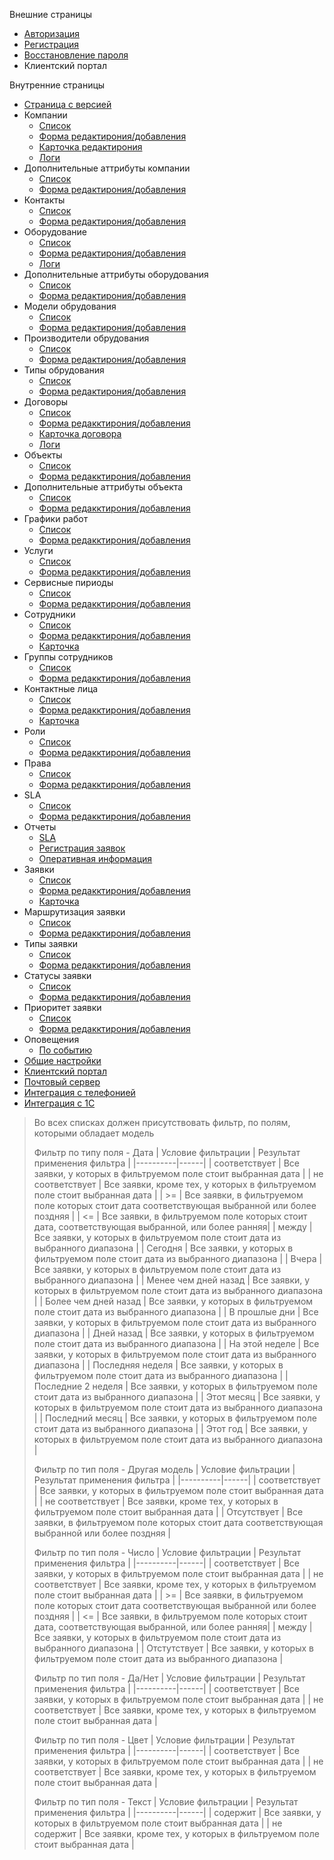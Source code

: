 Внешние страницы
  * [Авторизация](#auth)
  * [Регистрация](#reqistration)
  * [Восстановление пароля](#forgot)
  * Клиентский портал

Внутренние страницы
  * [Страница с версией](#about)
  * Компании
    * [Список](#company-list)
    * [Форма редактирония/добавления](#company-form)
    * [Карточка редактирония](#company-card)
    * [Логи](#company-log)
  * Дополнительные аттрибуты компании
  	* [Список](#company-attr-list)
    * [Форма редактирония/добавления](#company-attr-form)
  * Контакты
    * [Список](#contract-list)
    * [Форма редактирония/добавления](#contract-form)
  * Оборудование
    * [Список](#device-list)
    * [Форма редактирония/добавления](#device-form)
    * [Логи](#device-log)
  * Дополнительные аттрибуты оборудования
    * [Список](#device-attr-list)
    * [Форма редактирония/добавления](#device-attr-form)
  * Модели обрудования
    * [Список](#device-model-list)
    * [Форма редактирония/добавления](#device-model-form)
  * Производители обрудования
    * [Список](#device-manufactured-list)
    * [Форма редактирония/добавления](#device-manufactured-form)
  * Типы обрудования
    * [Список](#device-type-list)
    * [Форма редактирония/добавления](#device-type-form)
  * Договоры
    * [Список](#offert-list)
    * [Форма редакктирония/добавления](#offert-form)
    * [Карточка договора](#offert-card)
    * [Логи](#offert-log)
  * Объекты
    * [Список](#object-list)
    * [Форма редакктирония/добавления](#object-form)
  * Дополнительные аттрибуты объекта
    * [Список](#object-attr-list)
    * [Форма редакктирония/добавления](#object-attr-form)
  * Графики работ
    * [Список](#object-work-list)
    * [Форма редакктирония/добавления](#object-work-form)
  * Услуги
    * [Список](#price-list)
    * [Форма редакктирония/добавления](#price-form)
  * Сервисные пириоды
    * [Список](#serices-list)
    * [Форма редакктирония/добавления](#serices-form)
  * Сотрудники
    * [Список](#employee-list)
    * [Форма редакктирония/добавления](#employee-form)
    * [Карточка](#employee-form)
  * Группы сотрудников
    * [Список](#employee-group-list)
    * [Форма редакктирония/добавления](#employee-group-form)
  * Контактные лица
    * [Список](#contact-list)
    * [Форма редакктирония/добавления](#contact-form)
    * [Карточка](#contact-form)
  * Роли
    * [Список](#role-list)
    * [Форма редакктирония/добавления](#role-form)
  * Права
    * [Список](#rule-list)
    * [Форма редакктирония/добавления](#rule-form)
  * SLA
    * [Список](#sla-list)
    * [Форма редакктирония/добавления](#sla-form)
  * Отчеты
    * [SLA](#report-sla-list)
    * [Регистрация заявок](#report-reg-form)
    * [Оперативная информация](#report-fast-form)
  * Заявки
    * [Список](#request-list)
    * [Форма редакктирония/добавления](#request-form)
    * [Карточка](#request-form)
  * Маршрутизация заявки
    * [Список](#route-request-list)
    * [Форма редакктирония/добавления](#route-request--form)
  * Типы заявки
    * [Список](#type-request-list)
    * [Форма редакктирония/добавления](#type-request-form)
  * Статусы заявки
    * [Список](#status-request-list)
    * [Форма редакктирония/добавления](#status-request-form)
  * Приоритет заявки
  	* [Список](#priority-request-list)
    * [Форма редакктирония/добавления](#priority-request-form)
  * Оповещения
  	* [По событию](#notification-form)
  * [Общие настройки](#main-settings)
  * [Клиентский портал](#clint-portal)
  * [Почтовый сервер](#email-server)
  * [Интеграция с телефонией](#integration-ip-phone)
  * [Интеграция с 1С](#integration-1c)

> Во всех списках должен присутствовать фильтр, по полям, которыми обладает модель  
>
> Фильтр по типу поля - Дата
> | Условие фильтрации   |      Результат применения фильтра      | 
> |----------|------|
> | соответствует |  Все заявки, у которых в фильтруемом поле стоит выбранная дата |
> | не соответствует |    Все заявки, кроме тех, у которых в фильтруемом поле стоит выбранная дата   |
> | >= | Все заявки, в фильтруемом поле которых стоит дата соответствующая выбранной или более поздняя |
> | <= | Все заявки, в фильтруемом поле которых стоит дата, соответствующая выбранной, или более ранняя|
> | между | Все заявки, у которых в фильтруемом поле стоит дата из выбранного диапазона |
> | Сегодня | Все заявки, у которых в фильтруемом поле стоит дата из выбранного диапазона |
> | Вчера | Все заявки, у которых в фильтруемом поле стоит дата из выбранного диапазона |
> | Менее чем дней назад | Все заявки, у которых в фильтруемом поле стоит дата из выбранного диапазона |
> | Более чем дней назад | Все заявки, у которых в фильтруемом поле стоит дата из выбранного диапазона |
> | В прошлые дни | Все заявки, у которых в фильтруемом поле стоит дата из выбранного диапазона |
> | Дней назад | Все заявки, у которых в фильтруемом поле стоит дата из выбранного диапазона |
> | На этой неделе | Все заявки, у которых в фильтруемом поле стоит дата из выбранного диапазона |
> | Последняя неделя | Все заявки, у которых в фильтруемом поле стоит дата из выбранного диапазона |
> | Последние 2 неделя | Все заявки, у которых в фильтруемом поле стоит дата из выбранного диапазона |
> | Этот месяц | Все заявки, у которых в фильтруемом поле стоит дата из выбранного диапазона |
> | Последний месяц | Все заявки, у которых в фильтруемом поле стоит дата из выбранного диапазона |
> | Этот год | Все заявки, у которых в фильтруемом поле стоит дата из выбранного диапазона |
>
>
> Фильтр по тип поля - Другая модель
> | Условие фильтрации   |      Результат применения фильтра      | 
> |----------|------|
> | соответствует |  Все заявки, у которых в фильтруемом поле стоит выбранная дата |
> | не соответствует |    Все заявки, кроме тех, у которых в фильтруемом поле стоит выбранная дата   |
> | Отсутствует | Все заявки, в фильтруемом поле которых стоит дата соответствующая выбранной или более поздняя |
>
>
> Фильтр по тип поля - Число
> | Условие фильтрации   |      Результат применения фильтра      | 
> |----------|------|
> | соответствует |  Все заявки, у которых в фильтруемом поле стоит выбранная дата |
> | не соответствует |    Все заявки, кроме тех, у которых в фильтруемом поле стоит выбранная дата   |
> | >= | Все заявки, в фильтруемом поле которых стоит дата соответствующая выбранной или более поздняя |
> | <= | Все заявки, в фильтруемом поле которых стоит дата, соответствующая выбранной, или более ранняя|
> | между | Все заявки, у которых в фильтруемом поле стоит дата из выбранного диапазона |
> | Отстутствует | Все заявки, у которых в фильтруемом поле стоит дата из выбранного диапазона |
>
>
> Фильтр по тип поля - Да/Нет
> | Условие фильтрации   |      Результат применения фильтра      | 
> |----------|------|
> | соответствует |  Все заявки, у которых в фильтруемом поле стоит выбранная дата |
> | не соответствует |    Все заявки, кроме тех, у которых в фильтруемом поле стоит выбранная дата   |
>
>
> Фильтр по тип поля - Цвет
> | Условие фильтрации   |      Результат применения фильтра      | 
> |----------|------|
> | соответствует |  Все заявки, у которых в фильтруемом поле стоит выбранная дата |
> | не соответствует |    Все заявки, кроме тех, у которых в фильтруемом поле стоит выбранная дата   |
>
>
> Фильтр по тип поля - Текст
> | Условие фильтрации   |      Результат применения фильтра      | 
> |----------|------|
> | содержит |  Все заявки, у которых в фильтруемом поле стоит выбранная дата |
> | не содержит |    Все заявки, кроме тех, у которых в фильтруемом поле стоит выбранная дата   |





#### <a name="auth"> </a>
#### <a name="reqistration"> </a>
#### <a name="forgot"> </a>
#### <a name="about"> </a>


#### <a name="company-list"> </a>
#### <a name="company-form"> </a>
#### <a name="company-card"> </a>
#### <a name="company-log"> </a>
#### <a name="company-attr-list"> </a>
#### <a name="company-attr-form"> </a>
#### <a name="contract-list"> </a>
#### <a name="contract-form"> </a>
#### <a name="device-list"> </a>
#### <a name="device-form"> </a>
#### <a name="device-log"> </a>
#### <a name="device-attr-list"> </a>
#### <a name="device-attr-form"> </a>
#### <a name="device-model-list"> </a>
#### <a name="device-model-form"> </a>
#### <a name="device-manufactured-list"> </a>
#### <a name="device-manufactured-form"> </a>
#### <a name="device-type-list"> </a>
#### <a name="device-type-form"> </a>
#### <a name="offert-list"> </a>
#### <a name="offert-form"> </a>
#### <a name="offert-card"> </a>
#### <a name="offert-log"> </a>
#### <a name="object-list"> </a>
#### <a name="object-form"> </a>
#### <a name="object-attr-list"> </a>
#### <a name="object-attr-form"> </a>
#### <a name="object-work-list"> </a>
#### <a name="object-work-form"> </a>
#### <a name="price-list"> </a>
#### <a name="price-form"> </a>
#### <a name="serices-list"> </a>
#### <a name="serices-form"> </a>
#### <a name="employee-list"> </a>
#### <a name="employee-form"> </a>
#### <a name="employee-form"> </a>
#### <a name="employee-group-list"> </a>
#### <a name="employee-group-form"> </a>
#### <a name="contact-list"> </a>
#### <a name="contact-form"> </a>
#### <a name="contact-form"> </a>
#### <a name="role-list"> </a>
#### <a name="role-form"> </a>
#### <a name="rule-list"> </a>
#### <a name="rule-form"> </a>
#### <a name="sla-list"> </a>
#### <a name="sla-form"> </a>
#### <a name="report-sla-list"> </a>
#### <a name="report-reg-form"> </a>
#### <a name="report-fast-form"> </a>
#### <a name="request-list"> </a>
#### <a name="request-form"> </a>
#### <a name="request-form"> </a>
#### <a name="route-request-list"> </a>
#### <a name="route-request--form"> </a>
#### <a name="type-request-list"> </a>
#### <a name="type-request-form"> </a>
#### <a name="status-request-list"> </a>
#### <a name="status-request-form"> </a>
#### <a name="priority-request-list"> </a>
#### <a name="priority-request-form"> </a>
#### <a name="notification-form"> </a>
#### <a name="main-settings"> </a>
#### <a name="clint-portal"> </a>
#### <a name="email-server"> </a>
#### <a name="integration-ip-phone"> </a>
#### <a name="integration-1c"> </a>